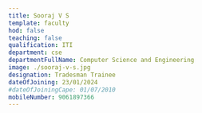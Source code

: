 ```yaml
---
title: Sooraj V S
template: faculty
hod: false
teaching: false
qualification: ITI
department: cse
departmentFullName: Computer Science and Engineering
image: ./sooraj-v-s.jpg
designation: Tradesman Trainee
dateOfJoining: 23/01/2024
#dateOfJoiningCape: 01/07/2010
mobileNumber: 9061897366
---
```

